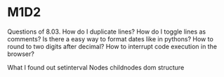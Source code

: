 # M1D2

Questions of 8.03.
How do I duplicate lines?
How do I toggle lines as comments?
Is there a easy way to format dates like in pythons?
How to round to two digits after decimal?
How to interrupt code execution in the browser?

What I found out
setinterval
Nodes
childnodes
dom structure
